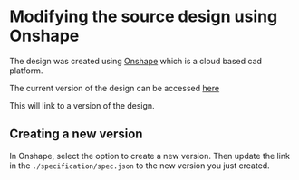 # Modifying the source design using Onshape

The design was created using [Onshape](https://www.onshape.com/en/) which is a cloud based cad platform.

The current version of the design can be accessed [here](https://cad.onshape.com/documents/e55d1fddda76c9261388a2be/w/9068f3ae0205e020020e6bc7/e/37586db01ef0cd7fd605a289?renderMode=0&uiState=63061d19e921c85c90583ad0)

This will link to a version of the design.

## Creating a new version

In Onshape, select the option to create a new version. Then update the link in the `./specification/spec.json` to the new version you just created.
